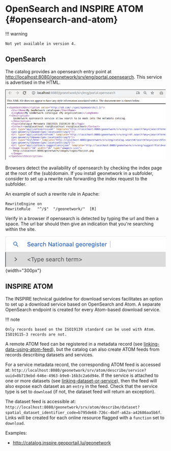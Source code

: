 # OpenSearch and INSPIRE ATOM {#opensearch-and-atom}

!!! warning

    Not yet available in version 4.


## OpenSearch

The catalog provides an opensearch entry point at <http://localhost:8080/geonetwork/srv/eng/portal.opensearch>. This service is advertised in the HTML.

![](img/opensearch.png)

Browsers detect the availability of opensearch by checking the index page at the root of the (sub)domain. If you install geonetwork in a subfolder, consider to set up a rewrite rule forwarding the index request to the subfolder.

An example of such a rewrite rule in Apache:

``` text
RewriteEngine on
RewriteRule   "^/$"  "/geonetwork/"  [R]
```

Verify in a browser if opensearch is detected by typing the url and then a space. The url bar should then give an indication that you're searching within the site.

![](img/opensearch-in-browser.png){width="300px"}

## INSPIRE ATOM

The INSPIRE technical guideline for download services facilitates an option to set up a download service based on OpenSearch and Atom. A separate OpenSearch endpoint is created for every Atom-based download service.

!!! note

    Only records based on the ISO19139 standard can be used with Atom. ISO19115-3 records are not.


A remote ATOM feed can be registered in a metadata record (see [linking-data-using-atom-feed](linking-data-using-atom-feed.md)), but the catalog can also create ATOM feeds from records describing datasets and services.

For a service metadata record, the corresponding ATOM feed is accessed at: `http://localhost:8080/geonetwork/srv/atom/describe/service?uuid=8b719ebd-646e-4963-b9e0-16b3c2a6d94e`. If the service is attached to one or more datasets (see [linking-dataset-or-service](linking-dataset-or-service.md)), then the feed will also expose each dataset as an `entry` in the feed. Check that the service type is set to `download` (if not, the dataset feed will return an exception).

The dataset feed is accessible at: `http://localhost:8080/geonetwork/srv/atom/describe/dataset?spatial_dataset_identifier_code=b795de68-726c-4bdf-a62a-a42686aa5b6f`. Links will be created for each online resource flagged with a `function` set to `download`.

Examples:

-   <http://catalog.inspire.geoportail.lu/geonetwork>
